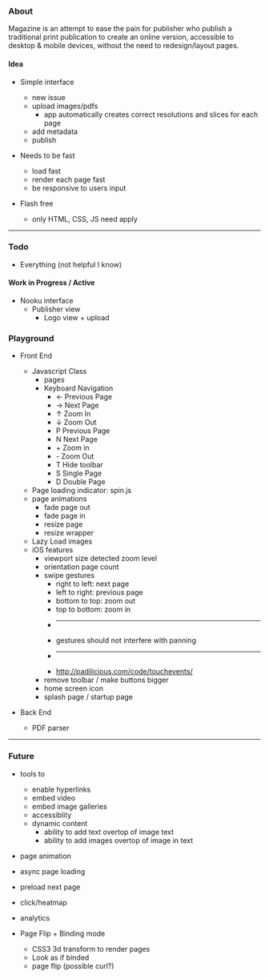 ### About

Magazine is an attempt to ease the pain for publisher who publish a traditional print publication to create an online version, accessible to desktop &amp; mobile devices, without the need to redesign/layout pages.

#### Idea

+ Simple interface
	+ new issue
	+ upload images/pdfs
		+ app automatically creates correct resolutions and slices for each page
	+ add metadata
	+ publish
	
+ Needs to be fast
	+ load fast
	+ render each page fast
	+ be responsive to users input

+ Flash free
	+ only HTML, CSS, JS need apply

---  

### Todo
+ Everything (not helpful I know)

#### Work in Progress / Active
+ Nooku interface
	+ Publisher view
		+ Logo view + upload
		
### Playground
+ Front End
	+ Javascript Class
		+ pages
		+ Keyboard Navigation
			+ &larr;	Previous Page
			+ &rarr;	Next Page
			+ &uarr;	Zoom In
			+ &darr;	Zoom Out
			+ P		Previous Page
			+ N		Next Page
			+ \+		Zoom in
			+ \-		Zoom Out
			+ T		Hide toolbar
			+ S		Single Page
			+ D		Double Page
	+ Page loading indicator: spin.js	
	+ page animations
		+ fade page out
		+ fade page in
		+ resize page
		+ resize wrapper
	+ Lazy Load images
	+ iOS features
		+ viewport size detected zoom level
		+ orientation page count
		+ swipe gestures
			+ right to left: next page
			+ left to right: previous page
			+ bottom to top: zoom out
			+ top to bottom: zoom in
			+ ---
			+ gestures should not interfere with panning
			+ ---
			+ http://padilicious.com/code/touchevents/
		+ remove toolbar / make buttons bigger
		+ home screen icon
		+ splash page / startup page

+ Back End
	+ PDF parser
---  

### Future

+ tools to
	+ enable hyperlinks
	+ embed video
	+ embed image galleries
	+ accessiblity
	+ dynamic content
		+ ability to add text overtop of image text
		+ ability to add images overtop of image in text
		
+ page animation
+ async page loading
+ preload next page
+ click/heatmap
+ analytics
+ Page Flip + Binding mode
	+ CSS3 3d transform to render pages
	+ Look as if binded
	+ page flip (possible curl?)
